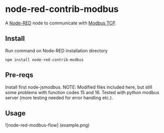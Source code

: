 node-red-contrib-modbus
========================

A <a href="http://nodered.org" target="_new">Node-RED</a> node to communicate with [Modbus TCP](https://en.wikipedia.org/wiki/Modbus#Protocol_versions).

Install
-------

Run command on Node-RED installation directory

	npm install node-red-contrib-modbus

Pre-reqs
--------

Install first node-jsmodbus. NOTE: Modified files included here, but still some problems with function codes 15 and 16.
Tested with python modbus server (more testing needed for error handling etc.).

Usage
-----

![node-red-modbus-flow] (example.png)